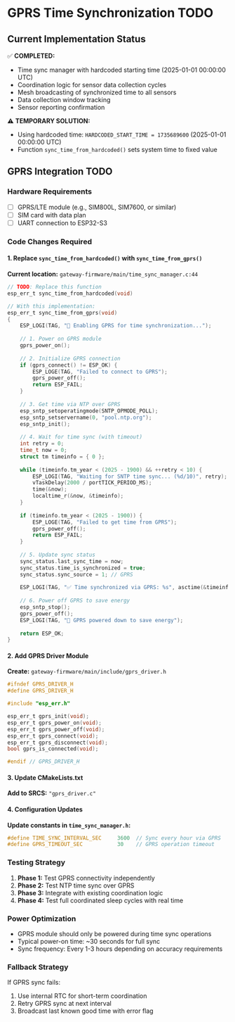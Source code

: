 # GPRS Time Synchronization TODO

## Current Implementation Status

✅ **COMPLETED:**
- Time sync manager with hardcoded starting time (2025-01-01 00:00:00 UTC)
- Coordination logic for sensor data collection cycles
- Mesh broadcasting of synchronized time to all sensors
- Data collection window tracking
- Sensor reporting confirmation

⚠️ **TEMPORARY SOLUTION:**
- Using hardcoded time: `HARDCODED_START_TIME = 1735689600` (2025-01-01 00:00:00 UTC)
- Function `sync_time_from_hardcoded()` sets system time to fixed value

## GPRS Integration TODO

### Hardware Requirements
- [ ] GPRS/LTE module (e.g., SIM800L, SIM7600, or similar)
- [ ] SIM card with data plan
- [ ] UART connection to ESP32-S3

### Code Changes Required

#### 1. Replace `sync_time_from_hardcoded()` with `sync_time_from_gprs()`

**Current location:** `gateway-firmware/main/time_sync_manager.c:44`

```c
// TODO: Replace this function
esp_err_t sync_time_from_hardcoded(void)

// With this implementation:
esp_err_t sync_time_from_gprs(void)
{
    ESP_LOGI(TAG, "🔌 Enabling GPRS for time synchronization...");
    
    // 1. Power on GPRS module
    gprs_power_on();
    
    // 2. Initialize GPRS connection
    if (gprs_connect() != ESP_OK) {
        ESP_LOGE(TAG, "Failed to connect to GPRS");
        gprs_power_off();
        return ESP_FAIL;
    }
    
    // 3. Get time via NTP over GPRS
    esp_sntp_setoperatingmode(SNTP_OPMODE_POLL);
    esp_sntp_setservername(0, "pool.ntp.org");
    esp_sntp_init();
    
    // 4. Wait for time sync (with timeout)
    int retry = 0;
    time_t now = 0;
    struct tm timeinfo = { 0 };
    
    while (timeinfo.tm_year < (2025 - 1900) && ++retry < 10) {
        ESP_LOGI(TAG, "Waiting for SNTP time sync... (%d/10)", retry);
        vTaskDelay(2000 / portTICK_PERIOD_MS);
        time(&now);
        localtime_r(&now, &timeinfo);
    }
    
    if (timeinfo.tm_year < (2025 - 1900)) {
        ESP_LOGE(TAG, "Failed to get time from GPRS");
        gprs_power_off();
        return ESP_FAIL;
    }
    
    // 5. Update sync status
    sync_status.last_sync_time = now;
    sync_status.time_is_synchronized = true;
    sync_status.sync_source = 1; // GPRS
    
    ESP_LOGI(TAG, "✅ Time synchronized via GPRS: %s", asctime(&timeinfo));
    
    // 6. Power off GPRS to save energy
    esp_sntp_stop();
    gprs_power_off();
    ESP_LOGI(TAG, "🔌 GPRS powered down to save energy");
    
    return ESP_OK;
}
```

#### 2. Add GPRS Driver Module

**Create:** `gateway-firmware/main/include/gprs_driver.h`
```c
#ifndef GPRS_DRIVER_H
#define GPRS_DRIVER_H

#include "esp_err.h"

esp_err_t gprs_init(void);
esp_err_t gprs_power_on(void);
esp_err_t gprs_power_off(void);
esp_err_t gprs_connect(void);
esp_err_t gprs_disconnect(void);
bool gprs_is_connected(void);

#endif // GPRS_DRIVER_H
```

#### 3. Update CMakeLists.txt

**Add to SRCS:** `"gprs_driver.c"`

#### 4. Configuration Updates

**Update constants in `time_sync_manager.h`:**
```c
#define TIME_SYNC_INTERVAL_SEC     3600  // Sync every hour via GPRS
#define GPRS_TIMEOUT_SEC           30    // GPRS operation timeout
```

### Testing Strategy

1. **Phase 1:** Test GPRS connectivity independently
2. **Phase 2:** Test NTP time sync over GPRS
3. **Phase 3:** Integrate with existing coordination logic
4. **Phase 4:** Test full coordinated sleep cycles with real time

### Power Optimization

- GPRS module should only be powered during time sync operations
- Typical power-on time: ~30 seconds for full sync
- Sync frequency: Every 1-3 hours depending on accuracy requirements

### Fallback Strategy

If GPRS sync fails:
1. Use internal RTC for short-term coordination
2. Retry GPRS sync at next interval
3. Broadcast last known good time with error flag 